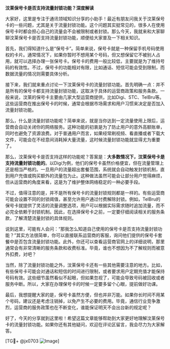 **汶莱保号卡是否支持流量封锁功能？深度解读**

大家好，这里是专注于通讯领域知识分享的小助手！最近有朋友问我关于汶莱保号卡的一些问题，尤其是关于流量封锁功能。这个问题其实挺常见的，很多人在使用保号卡时都会担心自己的流量会不会被限制或者封锁。那么今天，我就来和大家聊聊汶莱保号卡是否支持流量封锁功能，顺便给大家普及一下相关知识。

首先，我们得知道什么是“保号卡”。简单来说，保号卡就是一种保留手机号码使用权的卡片。通常情况下，如果你暂时不想用某个号码，但又想保留它不被别人占用，就可以选择办理一张保号卡。保号卡的费用一般比较低，主要就是为了维持号码的有效性。不过，保号卡的功能相对有限，比如通话、短信可能会受到限制，而数据流量的情况则需要具体分析。

接下来，我们就来重点讨论一下汶莱保号卡的流量封锁功能。首先明确一点：并不是所有的保号卡都支持流量封锁功能，这取决于具体的运营商政策和服务条款。一般来说，汶莱的保号卡主要由几家大型运营商提供，比如Digi、STC、TelBru等。这些运营商在推出保号卡的时候，通常会根据市场需求和用户习惯来决定是否加入流量封锁功能。

那么，什么是流量封锁功能呢？简单来说，就是当你达到一定流量使用上限后，运营商会自动关闭你的网络服务。这种功能的初衷是为了防止用户的意外高额账单，同时也避免了资源浪费。对于普通用户而言，如果经常刷视频、看直播或者下载大文件，可能会在不经意间消耗掉大量流量，这时候流量封锁功能就显得尤为重要了。

那么，汶莱保号卡是否支持这样的功能呢？答案是：**大多数情况下，汶莱保号卡是支持流量封锁功能的**。以Digi为例，他们的保号卡虽然价格便宜，但在流量管理上还是相当严格的。一旦用户的流量超出套餐范围，系统就会自动触发封锁机制，直到用户充值或购买额外的流量包为止。这种做法虽然可能会让部分用户觉得麻烦，但从运营商的角度来看，这是为了维护整体网络稳定的一种必要手段。

不过，值得注意的是，并不是所有保号卡的流量封锁规则都是一样的。有些运营商可能会设置不同的封锁阈值，甚至允许用户通过付费解除封锁。例如，TelBru的保号卡就提供了灵活的流量调整选项，用户可以根据实际需求随时追加流量，而不必完全依赖于封锁机制。因此，在选择保号卡之前，一定要仔细阅读相关的服务条款，了解清楚流量封锁的具体规则。

说到这里，可能有人会问：“那我怎么知道自己使用的保号卡是否支持流量封锁功能？”其实方法很简单，你可以直接联系运营商的客服，询问他们提供的保号卡套餐中是否包含流量封锁功能。此外，你还可以查看运营商官网上的详细说明，那里通常会有非常清晰的服务条款和收费标准。毕竟，谁也不想因为不了解规则而被意外扣费，对吧？

当然，除了流量封锁功能之外，汶莱保号卡还有一些其他需要注意的地方。比如，有些保号卡可能会对通话和短信的时间进行限制，或者要求用户定期充值才能保持号码有效。这些细节虽然看似不起眼，但如果忽视了，可能会导致号码被回收或者服务中断。所以，大家在办理保号卡的时候一定要多留个心眼，提前做好功课。

最后，我想提醒大家的是，保号卡虽然方便，但也并非万能。如果你长时间不用某个号码，建议还是考虑注销掉，以免产生不必要的费用。毕竟，通信行业竞争激烈，运营商的服务政策也在不断变化，谁能保证明天不会出台新的规定呢？

好了，今天的分享就到这里啦！希望这篇文章能够帮助到大家更好地理解汶莱保号卡的流量封锁功能。如果你还有其他疑问，欢迎在评论区留言，我会尽力为大家解答。

[TG💪+ @jx0703 ![Image](https://github.com/user-attachments/assets/dbca1d08-cadb-493c-b0ec-ad6f7a83f270)]